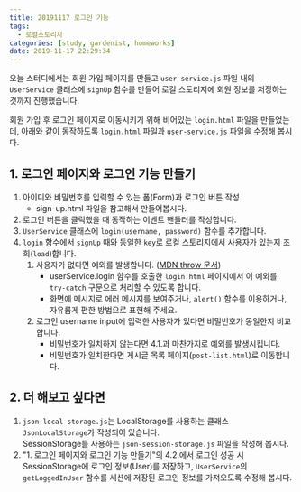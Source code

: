 ```yaml
---
title: 20191117 로그인 기능
tags:
  - 로컬스토리지
categories: [study, gardenist, homeworks]
date: 2019-11-17 22:29:34
---
```

오늘 스터디에서는 회원 가입 페이지를 만들고 `user-service.js` 파일 내의 `UserService` 클래스에 `signUp` 함수를 만들어 로컬 스토리지에 회원 정보를 저장하는 것까지 진행했습니다.

회원 가입 후 로그인 페이지로 이동시키기 위해 비어있는 `login.html` 파일을 만들었는데, 아래와 같이 동작하도록 `login.html` 파일과 `user-service.js` 파일을 수정해 봅시다.

## 1. 로그인 페이지와 로그인 기능 만들기
1. 아이디와 비밀번호를 입력할 수 있는 폼(Form)과 로그인 버튼 작성
    - sign-up.html 파일을 참고해서 만들어봅시다.
2. 로그인 버튼을 클릭했을 때 동작하는 이벤트 핸들러를 작성합니다.
3. `UserService` 클래스에 `login(username, password)` 함수를 추가합니다.
4. `login` 함수에서 `signUp` 때와 동일한 `key`로 로컬 스토리지에서 사용자가 있는지 조회(`load`)합니다.
    1. 사용자가 없다면 예외를 발생합니다. ([MDN throw 문서](https://developer.mozilla.org/ko/docs/Web/JavaScript/Reference/Statements/throw))
        - userService.login 함수를 호출한 `login.html` 페이지에서 이 예외를 `try-catch` 구문으로 처리할 수 있도록 합니다.
        - 화면에 메시지로 에러 메시지를 보여주거나, `alert()` 함수를 이용하거나, 자유롭게 편한 방법으로 표현해 주세요.
    2. 로그인 username input에 입력한 사용자가 있다면 비밀번호가 동일한지 비교합니다.
        - 비밀번호가 일치하지 않는다면 4.1.과 마찬가지로 예외를 발생시킵니다.
        - 비밀번호가 일치한다면 게시글 목록 페이지(`post-list.html`)로 이동합니다.


## 2. 더 해보고 싶다면
1. `json-local-storage.js`는 LocalStorage를 사용하는 클래스 `JsonLocalStorage`가 작성되어 있습니다.  
    SessionStorage를 사용하는 `json-session-storage.js` 파일을 작성해 봅시다.
2. "1. 로그인 페이지와 로그인 기능 만들기"의 4.2.에서 로그인 성공 시 SessionStorage에 로그인 정보(User)를 저장하고,
    `UserService`의 `getLoggedInUser` 함수를 세션에 저장된 로그인 정보를 가져오도록 수정해 봅시다.
